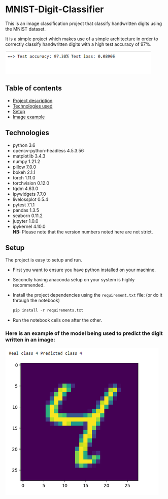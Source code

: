 # MNIST-Digit-Classifier
This is an image classification project that classify handwritten digits using the MNIST dataset. 
  
It is a simple project which makes use of a simple architecture in order to correctly classify handwritten digits with a high test accuracy of 97%.

![accuracy score](./images/accuracy.png)

## Table of contents
* [Project description](#MNIST-Digit-Classifier)
* [Technologies used](#technologies)
* [Setup](#setup)
* [Image example](#Here_is_an_example_of_the_model_being_used_to_predict_the_digit_written_in_an_image:)


## Technologies
* python 3.6
* opencv-python-headless 4.5.3.56
* matplotlib 3.4.3
* numpy 1.21.2
* pillow 7.0.0
* bokeh 2.1.1
* torch 1.11.0
* torchvision 0.12.0
* tqdm 4.63.0
* ipywidgets 7.7.0
* livelossplot 0.5.4
* pytest 7.1.1
* pandas 1.3.5
* seaborn 0.11.2
* jupyter 1.0.0
* ipykernel 4.10.0  
**NB:** Please note that the version numbers noted here are not strict.

## Setup
The project is easy to setup and run.
- First you want to ensure you have python installed on your machine.
- Secondly having anaconda setup on your system is highly recommended.
- Install the project dependencies using the `requirement.txt` file: (or do it through the notebook)
  
  ```python
  pip install -r requirements.txt
  ```
- Run the notebook cells one after the other.

### Here is an example of the model being used to predict the digit written in an image:
![test](./images/test.png)
  
